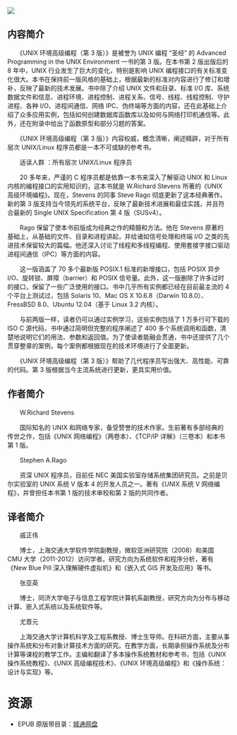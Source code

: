 ![](http://img3m8.ddimg.cn/60/27/23481078-1_u_4.jpg)

## 内容简介

　　《UNIX 环境高级编程（第 3 版）》是被誉为 UNIX 编程 “圣经” 的 Advanced Programming in the UNIX Environment 一书的第 3 版。在本书第 2 版出版后的 8 年中，UNIX 行业发生了巨大的变化，特别是影响 UNIX 编程接口的有关标准变化很大。本书在保持前一版风格的基础上，根据最新的标准对内容进行了修订和增补，反映了最新的技术发展。书中除了介绍 UNIX 文件和目录、标准 I/O 库、系统数据文件和信息、进程环境、进程控制、进程关系、信号、线程、线程控制、守护进程、各种 I/O、进程间通信、网络 IPC、伪终端等方面的内容，还在此基础上介绍了众多应用实例，包括如何创建数据库函数库以及如何与网络打印机通信等。此外，还在附录中给出了函数原型和部分习题的答案。

　　《UNIX 环境高级编程（第 3 版）》内容权威，概念清晰，阐述精辟，对于所有层次 UNIX/Linux 程序员都是一本不可或缺的参考书。

　　适读人群 ：所有层次 UNIX/Linux 程序员

　　20 多年来，严谨的 C 程序员都是依靠一本书来深入了解驱动 UNIX 和 Linux 内核的编程接口的实用知识的，这本书就是 W.Richard Stevens 所著的《UNIX 高级环境编程》。现在，Stevens 的同事 Steve Rago 彻底更新了这本经典著作。新的第 3 版支持当今领先的系统平台，反映了最新技术进展和最佳实践，并且符合最新的 Single UNIX Specification 第 4 版（SUSv4）。

　　Rago 保留了使本书前版成为经典之作的精髓和方法。他在 Stevens 原著的基础上，从基础的文件、目录和进程讲起，并给诸如信号处理和终端 I/O 之类的先进技术保留较大的篇幅。他还深入讨论了线程和多线程编程、使用套接字接口驱动进程间通信（IPC）等方面的内容。

　　这一版涵盖了 70 多个最新版 POSIX.1 标准的新增接口，包括 POSIX 异步 I/O、旋转锁、屏障（barrier）和 POSIX 信号量。此外，这一版删除了许多过时的接口，保留了一些广泛使用的接口。书中几乎所有实例都已经在目前最主流的 4 个平台上测试过，包括 Solaris 10、Mac OS X 10.6.8（Darwin 10.8.0）、FressBSD 8.0、Ubuntu 12.04（基于 Linux 3.2 内核）。

　　与前两版一样，读者仍可以通过实例学习，这些实例包括了 1 万多行可下载的 ISO C 源代码，书中通过简明但完整的程序阐述了 400 多个系统调用和函数，清楚地说明它们的用法、参数和返回值。为了使读者能融会贯通，书中还提供了几个贯穿整章的案例，每个案例都根据现在的技术环境进行了全面更新。

　　《UNIX 环境高级编程（第 3 版）》帮助了几代程序员写出强大、高性能、可靠的代码。第 3 版根据当今主流系统进行更新，更具实用价值。

## 作者简介

　　W.Richard Stevens

　　国际知名的 UNIX 和网络专家，备受赞誉的技术作家。生前著有多部经典的传世之作，包括《UNIX 网络编程》（两卷本）、《TCP/IP 详解》（三卷本）和本书第 1 版。

　　Stephen A.Rago

　　资深 UNIX 程序员，目前任 NEC 美国实验室存储系统集团研究员。之前是贝尔实验室的 UNIX 系统 V 版本 4 的开发人员之一。著有《UNIX 系统 V 网络编程》，并曾担任本书第 1 版的技术审校和第 2 版的共同作者。

## 译者简介

　　戚正伟

　　博士，上海交通大学软件学院副教授，微软亚洲研究院（2008）和美国 CMU 大学（2011-2012）访问学者。研究方向为系统软件和程序分析，著有《New Blue Pill 深入理解硬件虚拟机》和《嵌入式 GIS 开发及应用》等书。

　　张亚英

　　博士，同济大学电子与信息工程学院计算机系副教授，研究方向为分布与移动计算、嵌入式系统以及系统软件等。

　　尤晋元

　　上海交通大学计算机科学及工程系教授、博士生导师。在科研方面，主要从事操作系统和分布对象计算技术方面的研究。在教学方面，长期承担操作系统及分布计算等课程的教学工作。主编和翻译了多本操作系统教材和参考书，包括《UNIX 操作系统教程》、《UNIX 高级编程技术》、《UNIX 环境高级编程》和《操作系统：设计与实现》等。

# 资源

* EPUB 原版带目录：[城通网盘](https://u11215426.pipipan.com/fs/11215426-372419066)
